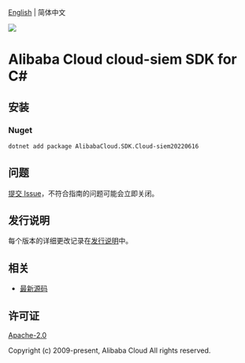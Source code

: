 [English](README.md) | 简体中文

![](https://aliyunsdk-pages.alicdn.com/icons/AlibabaCloud.svg)

# Alibaba Cloud cloud-siem SDK for C#

## 安装

### Nuget

```bash
dotnet add package AlibabaCloud.SDK.Cloud-siem20220616
```

## 问题

[提交 Issue](https://github.com/aliyun/alibabacloud-csharp-sdk/issues/new)，不符合指南的问题可能会立即关闭。

## 发行说明

每个版本的详细更改记录在[发行说明](./ChangeLog.md)中。

## 相关

* [最新源码](https://github.com/aliyun/alibabacloud-csharp-sdk/)

## 许可证

[Apache-2.0](http://www.apache.org/licenses/LICENSE-2.0)

Copyright (c) 2009-present, Alibaba Cloud All rights reserved.

